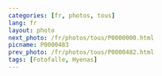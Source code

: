 ```yaml
---
categories: [fr, photos, tous]
lang: fr
layout: photo
next_photo: /fr/photos/tous/P0000000.html
picname: P0000483
prev_photo: /fr/photos/tous/P0000482.html
tags: [Fotofalle, Hyenas]
---
```

